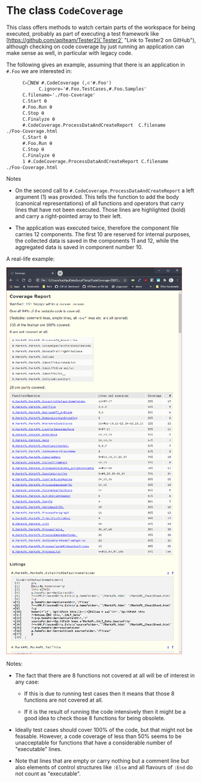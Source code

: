 # The class `CodeCoverage`

This class offers methods to watch certain parts of the workspace for being executed, probably as part of executing
a test framework like [https://github.com/aplteam/Tester2](`Tester2` "Link to Tester2 on GitHub"), although checking
on code coverage by just running an application can make sense as well, in particular with legacy code.

The following gives an example, assuming that there is an application in `#.Foo` we are interested in:

```
      C←⎕NEW #.CodeCoverage (,⊂'#.Foo')
            C.ignore←'#.Foo.TestCases,#.Foo.Samples'
      C.filename←'./Foo-Coverage'
      C.Start ⍬
      #.Foo.Run ⍬
      C.Stop ⍬
      C.Finalyze ⍬
      #.CodeCoverage.ProcessDataAndCreateReport  C.filename
./Foo-Coverage.html      
      C.Start ⍬
      #.Foo.Run ⍬
      C.Stop ⍬
      C.Finalyze ⍬
      1 #.CodeCoverage.ProcessDataAndCreateReport C.filename      
./Foo-Coverage.html      
```

Notes

* On the second call to `#.CodeCoverage.ProcessDataAndCreateReport` a left argument (1) was provided. This tells the function to add the body (canonical representations) of all functions and operators that carry lines that have not been executed. Those lines are highlighted (bold) and carry a right-pointed array to their left.

* The application was executed twice, therefore the component file carries 12 components. The first 10 are reserved for internal purposes, the collected data is saved in the components 11 and 12, while the aggregated data is saved in component number 10.

A real-life example:

![Example](example.png "Example")

Notes:

* The fact that there are 8 functions not covered at all will be of interest in any case:

  * If this is due to running test cases then it means that those 8 functions are not covered at all.
  
  * If it is the result of running the code intensively then it might be a good idea to check those 8 functions for being obsolete.
  
* Ideally test cases should cover 100% of the code, but that might not be feasable. However, a code coverage of less than 50% seems to be unacceptable for functions that have a considerable number of "executable" lines.

* Note that lines that are empty or carry nothing but a comment line but also elements of control structures like `:Else` and all flavours of `:End` do not count as "executable".

